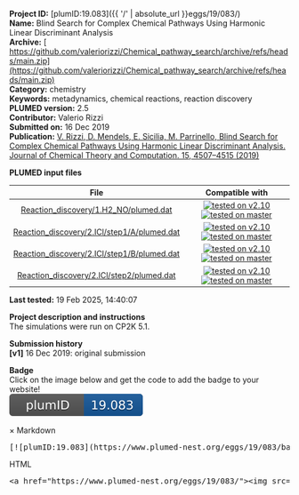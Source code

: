 **Project ID:** [plumID:19.083]({{ '/' | absolute_url }}eggs/19/083/)  
**Name:**  Blind Search for Complex Chemical Pathways Using Harmonic Linear Discriminant Analysis  
**Archive:** [ https://github.com/valeriorizzi/Chemical_pathway_search/archive/refs/heads/main.zip](https://github.com/valeriorizzi/Chemical_pathway_search/archive/refs/heads/main.zip)  
**Category:**  chemistry  
**Keywords:**  metadynamics, chemical reactions, reaction discovery  
**PLUMED version:**  2.5  
**Contributor:**  Valerio Rizzi  
**Submitted on:** 16 Dec 2019  
**Publication:** [V. Rizzi, D. Mendels, E. Sicilia, M. Parrinello, Blind Search for Complex Chemical Pathways Using Harmonic Linear Discriminant Analysis. Journal of Chemical Theory and Computation. 15, 4507–4515 (2019)](http://dx.doi.org/10.1021/acs.jctc.9b00358)  
  
**PLUMED input files**  
  
| File     | Compatible with |  
|:--------:|:--------:|  
| [Reaction_discovery/1.H2_NO/plumed.dat](./data/Reaction_discovery/1.H2_NO/plumed.dat.md) |  [![tested on v2.10](https://img.shields.io/badge/v2.10-passing-green.svg)](data/Reaction_discovery/1.H2_NO/plumed.dat.plumed.stderr) [![tested on master](https://img.shields.io/badge/master-passing-green.svg)](data/Reaction_discovery/1.H2_NO/plumed.dat.plumed_master.stderr) |  
| [Reaction_discovery/2.ICl/step1/A/plumed.dat](./data/Reaction_discovery/2.ICl/step1/A/plumed.dat.md) |  [![tested on v2.10](https://img.shields.io/badge/v2.10-passing-green.svg)](data/Reaction_discovery/2.ICl/step1/A/plumed.dat.plumed.stderr) [![tested on master](https://img.shields.io/badge/master-passing-green.svg)](data/Reaction_discovery/2.ICl/step1/A/plumed.dat.plumed_master.stderr) |  
| [Reaction_discovery/2.ICl/step1/B/plumed.dat](./data/Reaction_discovery/2.ICl/step1/B/plumed.dat.md) |  [![tested on v2.10](https://img.shields.io/badge/v2.10-passing-green.svg)](data/Reaction_discovery/2.ICl/step1/B/plumed.dat.plumed.stderr) [![tested on master](https://img.shields.io/badge/master-passing-green.svg)](data/Reaction_discovery/2.ICl/step1/B/plumed.dat.plumed_master.stderr) |  
| [Reaction_discovery/2.ICl/step2/plumed.dat](./data/Reaction_discovery/2.ICl/step2/plumed.dat.md) |  [![tested on v2.10](https://img.shields.io/badge/v2.10-passing-green.svg)](data/Reaction_discovery/2.ICl/step2/plumed.dat.plumed.stderr) [![tested on master](https://img.shields.io/badge/master-passing-green.svg)](data/Reaction_discovery/2.ICl/step2/plumed.dat.plumed_master.stderr) |  
  
**Last tested:**  19 Feb 2025, 14:40:07
  
**Project description and instructions**  
The simulations were run on CP2K 5.1. 

  
**Submission history**  
**[v1]** 16 Dec 2019: original submission  
  
**Badge**  
Click on the image below and get the code to add the badge to your website!  
<img src="./badge.svg" alt="plumeDnest:19.083" id="myBtn" class="badge">
<div id="myModal" class="modal">
  <div class="modal-content">
    <span class="close">&times;</span>
    Markdown<pre>[![plumID:19.083](https://www.plumed-nest.org/eggs/19/083/badge.svg)](https://www.plumed-nest.org/eggs/19/083/)</pre>
    HTML<pre>&lt;a href="https://www.plumed-nest.org/eggs/19/083/"&gt;&lt;img src="https://www.plumed-nest.org/eggs/19/083/badge.svg" alt="plumID:19.083"&gt;&lt;/a&gt;</pre>
  </div>
</div>
